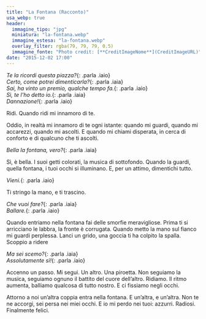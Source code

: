```yaml
---
title: "La Fontana (Racconto)"
usa_webp: true
header:
  immagine_tipo: "jpg"
  miniatura: "la-fontana.webp"
  immagine_estesa: "la-fontana.webp"
  overlay_filter: rgba(79, 79, 79, 0.5)
  immagine_fonte: "Photo credit: [**CreditImageNome**](CreditImageURL)"
date: "2015-12-02 17:00"
---
```


_Te la ricordi questa piazza?_{: .parla .iaio}<br />
_Certo, come potrei dimenticarla?_{: .parla .iaia}<br />
_Sai, ha vinto un premio, qualche tempo fa._{: .parla .iaio}<br />
_Sì, te l’ho detto io._{: .parla .iaia}<br />
_Dannazione!_{: .parla .iaio}<br />

Ridi. Quando ridi mi innamoro di te.

Oddio, in realtà mi innamoro di te ogni istante: quando mi guardi, quando mi accarezzi, quando mi ascolti. E quando mi chiami disperata, in cerca di conforto e di qualcuno che ti ascolti.

_Bella la fontana, vero?_{: .parla .iaia}

Sì, è bella. I suoi getti colorati, la musica di sottofondo. Quando la guardi, quella fontana, i tuoi occhi si illuminano. E, per un attimo, dimentichi tutto.

_Vieni._{: .parla .iaio}

Ti stringo la mano, e ti trascino.

_Che vuoi fare?_{: .parla .iaia}<br />
_Ballare._{: .parla .iaio}

Quando entriamo nella fontana fai delle smorfie meravigliose. Prima ti si arricciano le labbra, la fronte è corrugata. Quando metto la mano sul fianco mi guardi perplessa. Lanci un grido, una goccia ti ha colpito la spalla. Scoppio a ridere

_Ma sei scemo?_{: .parla .iaia}<br />
_Assolutamente sì!_{: .parla .iaio}

Accenno un passo. Mi segui. Un altro. Una piroetta. Non seguiamo la musica, seguiamo ognuno il battito del cuore dell’altro. Ridiamo. Il ritmo aumenta, balliamo qualcosa di tutto nostro. E ci fissiamo negli occhi.

Attorno a noi un’altra coppia entra nella fontana. E un’altra, e un’altra. Non te ne accorgi, sei persa nei miei occhi. E io mi perdo nei tuoi: azzurri. Radiosi. Finalmente felici.
